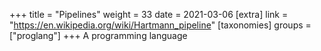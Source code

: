 +++
title = "Pipelines"
weight = 33
date = 2021-03-06
[extra]
link = "https://en.wikipedia.org/wiki/Hartmann_pipeline"
[taxonomies]
groups = ["proglang"]
+++
A programming language

